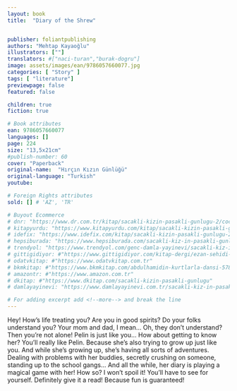 ```yaml
---
layout: book
title:  "Diary of the Shrew"


publisher: foliantpublishing
authors: "Mehtap Kayaoğlu"
illustrators: [""]
translators: #["naci-turan","burak-dogru"]
image: assets/images/ean/9786057660077.jpg
categories: [ "Story" ]
tags: [ "literature"]
previewpage: false
featured: false

children: true
fiction: true

# Book attributes
ean: 9786057660077
languages: []
page: 224
size: "13,5x21cm"
#publish-number: 60
cover: "Paperback"
original-name:  "Hırçın Kızın Günlüğü"
original-language: "Turkish"
youtube:

# Foreign Rights attributes
sold: [] # 'AZ', 'TR'

# Buyout Ecommerce
# dnr: "https://www.dr.com.tr/kitap/sacakli-kizin-pasakli-gunlugu-2/cocuk-ve-genclik/genclik-10-yas/roman-oyku/urunno=0001893059001"
# kitapyurdu: "https://www.kitapyurdu.com/kitap/sacakli-kizin-pasakli-gunlugu-2-/560122.html&filter_name=Sa%C3%A7akl%C4%B1+K%C4%B1z%27%C4%B1n+Pasakl%C4%B1+G%C3%BCnl%C3%BC%C4%9F%C3%BC+2"
# idefix: "https://www.idefix.com/kitap/sacakli-kizin-pasakli-gunlugu-2/cocuk-ve-genclik/genclik-10-yas/roman-oyku/urunno=0001893059001"
# hepsiburada: "https://www.hepsiburada.com/sacakli-kiz-in-pasakli-gunlugu-2-damla-yayinevi-p-HBV000012ER86"
# trendyol: "https://www.trendyol.com/genc-damla-yayinevi/sacakli-kiz-in-pasakli-gunlugu-2-p-54825777"
# gittigidiyor: #"https://www.gittigidiyor.com/kitap-dergi/ezan-sehidi-adnan-menderes_pdp_732728793"
# odatvkitap: #"https://www.odatvkitap.com.tr"
# bkmkitap: #"https://www.bkmkitap.com/abdulhamidin-kurtlarla-dansi-578226"
# amazontr: #"https://www.amazon.com.tr"
# dkitap: #"https://www.dkitap.com/sacakli-kizin-pasakli-gunlugu"
# damlayayinevi: "https://www.damlayayinevi.com.tr/sacakli-kiz-in-pasakli-gunlugu-2-bu-iste-bi-terslik-var"

# For adding excerpt add <!--more--> and break the line
---
```

Hey! How’s life treating you?
Are you in good spirits? Do your folks understand
you?
Your mom and dad, I mean...
Oh, they don’t understand?
Then you’re not alone! Pelin is just like you...
How about getting to know her?
You’ll really like Pelin. Because she’s also trying to
grow up just like you.
And while she’s growing up, she’s having all sorts
of adventures.
Dealing with problems with her buddies, secretly
crushing on someone, standing up to the school
gangs...
And all the while, her diary is playing a magical
game with her! How so?
I won’t spoil it! You’ll have to see for yourself. Definitely give it a read!
Because fun is guaranteed!
<!--more--> 

